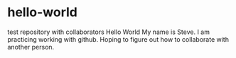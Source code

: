 # hello-world
test repository with collaborators
Hello World
My name is Steve. I am practicing working with github. Hoping to figure out how to collaborate with another person.
